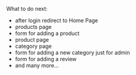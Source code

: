 What to do next:
- after login redirect to Home Page
- products page
- form for adding a product
- product page
- category page
- form for adding a new category just for admin
- form for adding a review
- and many more...